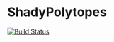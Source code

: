 # ShadyPolytopes

[![Build Status](https://github.com/JeremiasE/ShadyPolytopes.jl/actions/workflows/ci.yml/badge.svg?branch=main)](https://github.com/JeremiasE/ShadyPolytopes.jl/actions/workflows/ci.yml?query=branch%3Amain)
